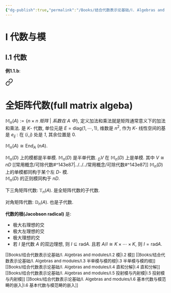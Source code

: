 ```yaml
---
{"dg-publish":true,"permalink":"/Books/结合代数表示论基础/Ⅰ. Algebras and modules/Ⅰ.1 代数/","dgPassFrontmatter":true,"created":"2024-08-05T17:06:07.816+08:00","updated":"2024-08-13T18:01:33.211+08:00"}
---
```


# Ⅰ 代数与模

## Ⅰ.1 代数

**例1.1.b**: 
<div class="transclusion internal-embed is-loaded"><a class="markdown-embed-link" href="///" aria-label="Open link"><svg xmlns="http://www.w3.org/2000/svg" width="24" height="24" viewBox="0 0 24 24" fill="none" stroke="currentColor" stroke-width="2" stroke-linecap="round" stroke-linejoin="round" class="svg-icon lucide-link"><path d="M10 13a5 5 0 0 0 7.54.54l3-3a5 5 0 0 0-7.07-7.07l-1.72 1.71"></path><path d="M14 11a5 5 0 0 0-7.54-.54l-3 3a5 5 0 0 0 7.07 7.07l1.71-1.71"></path></svg></a><div class="markdown-embed">




# 全矩阵代数(full matrix algeba)

$\mathbb{M}_n(A):=\{ n\times n\ 矩阵\ |\ 系数在\ A\ 中 \}$, 定义加法和乘法就是矩阵通常意义下的加法和乘法. 是 $K$- 代数, 单位元是 $E=\mathrm{diag}(1,\cdots,1)$, 维数是 $n^2$, 作为 $K$- 线性空间的基是 $e_{ij}$ : 在 $(i,j)$ 处是 $\mathit{1}$, 其余位置是 $0$.

 $\mathbb{M}_n(A)\cong \mathrm{End}_A\ (nA)$.

 $\mathbb{M}_n(D)$ 上的模都是半单模. 
 $\mathbb{M}_n(D)$ 是半单代数. 
 $_DV$ 在 $\mathbb{M}_n(D)$ 上是单模. 其中 $V\cong nD$ [[常用概念/可除代数#^143e87\|../../../常用概念/可除代数#^143e87]] 
 $\mathbb{M}_n(D)$ 上的单模都同构于某个左 $D$- 模.  
 $\mathbb{M}_n(D)$ 的正则模同构于 $nD$.

</div></div>



下三角矩阵代数: $\mathbb{T}_n(A)$. 是全矩阵代数的子代数.

对角矩阵代数: $\mathbb{D}_n(A)$. 也是子代数.

 **代数的根(Jacobson radical)** 是:
+ 极大右理想的交
+ 极大左理想的交
+ 极大理想的交
+ 若 $I$ 是代数 $A$ 的双边理想, 则 $I\subseteq \mathrm{rad}A$. 且若 $A/I\cong K\times\cdots\times K$, 则 $I=\mathrm{rad}A$. 

<font size="2">[[Books/结合代数表示论基础/Ⅰ. Algebras and modules/Ⅰ.2 模\|Ⅰ.2 模]] </font>
<font size="2">[[Books/结合代数表示论基础/Ⅰ. Algebras and modules/Ⅰ.3 半单模与模的根\|Ⅰ.3 半单模与模的根]] </font>
<font size="2">[[Books/结合代数表示论基础/Ⅰ. Algebras and modules/Ⅰ.4 直和分解\|Ⅰ.4 直和分解]] </font>
<font size="2">[[Books/结合代数表示论基础/Ⅰ. Algebras and modules/Ⅰ.5 投射模与内射模\|Ⅰ.5 投射模与内射模]] </font>
<font size="2">[[Books/结合代数表示论基础/Ⅰ. Algebras and modules/Ⅰ.6 基本代数与模范畴的嵌入\|Ⅰ.6 基本代数与模范畴的嵌入]] </font>